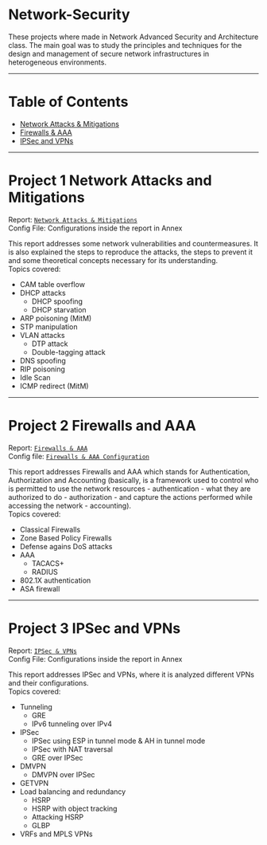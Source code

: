 # Network-Security
These projects where made in Network Advanced Security and Architecture class. The main goal was to study the principles and techniques for the design and management of secure network infrastructures in heterogeneous environments.

------------------------------
# Table of Contents
- [Network Attacks & Mitigations](#project-1-network-attacks-and-mitigations)
- [Firewalls & AAA](#project-2-firewalls-and-aaa)
- [IPSec and VPNs](#project-3-ipsec-and-vpns)

------------------------------
# Project 1 Network Attacks and Mitigations
Report: [`Network Attacks & Mitigations`](network_attacks_report.pdf)  
Config File: Configurations inside the report in Annex  
  
This report addresses some network vulnerabilities and countermeasures. It is also explained the steps to reproduce the attacks, the steps to prevent it and some theoretical concepts necessary for its understanding.  
Topics covered:
* CAM table overflow
* DHCP attacks
  * DHCP spoofing
  * DHCP starvation
* ARP poisoning (MitM)
* STP manipulation
* VLAN attacks
  * DTP attack
  * Double-tagging attack
* DNS spoofing
* RIP poisoning
* Idle Scan
* ICMP redirect (MitM)

------------------------------
# Project 2 Firewalls and AAA
Report: [`Firewalls & AAA`](firewalls_and_aaa_report.pdf)  
Config file: [`Firewalls & AAA Configuration`](firewalls_and_aaa_configs.txt)  
  
This report addresses Firewalls and AAA which stands for Authentication, Authorization and Accounting (basically, is a framework used to control who is permitted to use the network resources - authentication - what they are authorized to do - authorization - and capture the actions performed while accessing the network - accounting).  
Topics covered:
* Classical Firewalls
* Zone Based Policy Firewalls
* Defense agains DoS attacks
* AAA
  * TACACS+
  * RADIUS
* 802.1X authentication
* ASA firewall

------------------------------
# Project 3 IPSec and VPNs
Report: [`IPSec & VPNs`](ipsec_and_vpns_report.pdf)  
Config File: Configurations inside the report in Annex  
  
This report addresses IPSec and VPNs, where it is analyzed different VPNs and their configurations.  
Topics covered:
* Tunneling
  * GRE
  * IPv6 tunneling over IPv4
* IPSec
  * IPSec using ESP in tunnel mode & AH in tunnel mode
  * IPSec with NAT traversal
  * GRE over IPSec
* DMVPN
  * DMVPN over IPSec
* GETVPN
* Load balancing and redundancy
  * HSRP
  * HSRP with object tracking
  * Attacking HSRP
  * GLBP
* VRFs and MPLS VPNs
